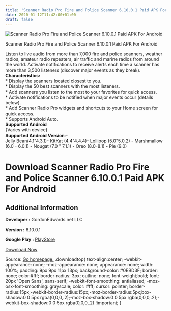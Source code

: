 ```yaml
---
title: 'Scanner Radio Pro Fire and Police Scanner 6.10.0.1 Paid APK For Android'
date: 2020-01-12T11:42:00+01:00
draft: false
---
```


![Scanner Radio Pro Fire and Police Scanner 6.10.0.1 Paid APK For Android](https://i0.wp.com/apkhome.net/wp-content/uploads/2020/01/Scanner-Radio-Pro-Fire-and-Police-Scanner-6.10.0.1-Paid.png "Scanner Radio Pro Fire and Police Scanner 6.10.0.1 Paid APK For Android")

  

Scanner Radio Pro Fire and Police Scanner 6.10.0.1 Paid APK For Android

Listen to live audio from more than 7,000 fire and police scanners, weather radios, amateur radio repeaters, air traffic and marine radios from around the world. Activate notifications to receive alerts each time a scanner has more than 3,500 listeners (discover major events as they break).  
**Characteristics:**  
\* Display the scanners located closest to you.  
\* Display the 50 best scanners with the most listeners.  
\* Add scanners you listen to the most to your favorites for quick access.  
\* Activate notifications to be notified when major events occur (details below).  
\* Add Scanner Radio Pro widgets and shortcuts to your Home screen for quick access.  
\* Supports Android Auto.  
**Supported Android**  
{Varies with device}  
**Supported Android Version**:-  
Jelly Bean(4.1"4.3.1)- KitKat (4.4"4.4.4)- Lollipop (5.0"5.0.2) - Marshmallow (6.0 - 6.0.1) - Nougat (7.0 " 7.1.1) - Oreo (8.0-8.1) - Pie (9.0)

Download Scanner Radio Pro Fire and Police Scanner 6.10.0.1 Paid APK For Android
================================================================================

Additional Information
----------------------

**Developer :** GordonEdwards.net LLC

**Version :** 6.10.0.1

**Google Play :** [PlayStore](https://play.google.com/store/apps/details?id=com.scannerradio_pro)

  

[Download Now](https://store4app.co/post/scanner-radio-pro-fire-and-police-scanner-6-10-0-1-paid-apk-for-android_1578818328)

  
Source: [Go homepage.](https://store4app.co/post/scanner-radio-pro-fire-and-police-scanner-6-10-0-1-paid-apk-for-android_1578818328) .downloadtop{ text-align:center; -webkit-appearance: none; -moz-appearance: none; appearance: none; width: 100%; padding: 9px 9px 11px 13px; background-color: #0EBD3F; border: none; color:#fff; border-radius: 3px; outline: none; font-weight;bold; font: 20px 'Open Sans', sans-serif; -webkit-font-smoothing: antialiased; -moz-osx-font-smoothing: grayscale; color: #fff; cursor: pointer; border-radius:15px;-webkit-border-radius:15px;-moz-border-radius:5px;box-shadow:0 0 5px rgba(0,0,0,.2);-moz-box-shadow:0 0 5px rgba(0,0,0,.2);-webkit-box-shadow:0 0 5px rgba(0,0,0,.2) !important; }
